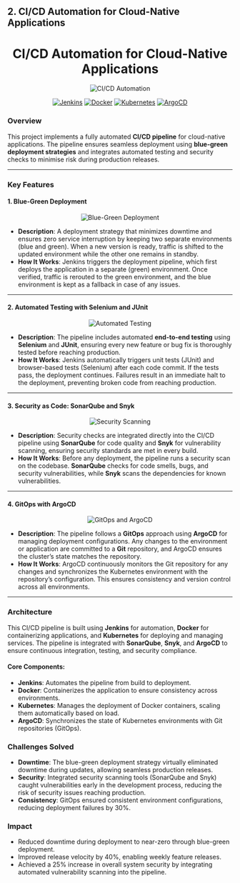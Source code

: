 ## **2. CI/CD Automation for Cloud-Native Applications**

<h1 align="center"> CI/CD Automation for Cloud-Native Applications </h1>
<p align="center">
  <img alt="CI/CD Automation" title="CI/CD Pipeline" src="https://via.placeholder.com/500x200">
</p>

<p align="center">
  <a href="https://www.jenkins.io/"><img src="https://img.shields.io/badge/Jenkins-2.x-blue" alt="Jenkins"></a>
  <a href="https://www.docker.com/"><img src="https://img.shields.io/badge/Docker-20.x-blue" alt="Docker"></a>
  <a href="https://kubernetes.io/"><img src="https://img.shields.io/badge/Kubernetes-1.22.x-blue" alt="Kubernetes"></a>
  <a href="https://argoproj.github.io/argo-cd/"><img src="https://img.shields.io/badge/ArgoCD-2.x-purple" alt="ArgoCD"></a>
</p>

### **Overview**
This project implements a fully automated **CI/CD pipeline** for cloud-native applications. The pipeline ensures seamless deployment using **blue-green deployment strategies** and integrates automated testing and security checks to minimise risk during production releases.

---

### **Key Features**

#### **1. Blue-Green Deployment**

<p align="center">
  <img alt="Blue-Green Deployment" title="Blue-Green Deployment" src="https://via.placeholder.com/500x200">
</p>

- **Description**: A deployment strategy that minimizes downtime and ensures zero service interruption by keeping two separate environments (blue and green). When a new version is ready, traffic is shifted to the updated environment while the other one remains in standby.
- **How It Works**: Jenkins triggers the deployment pipeline, which first deploys the application in a separate (green) environment. Once verified, traffic is rerouted to the green environment, and the blue environment is kept as a fallback in case of any issues.

---

#### **2. Automated Testing with Selenium and JUnit**

<p align="center">
  <img alt="Automated Testing" title="Automated Testing" src="https://via.placeholder.com/500x200">
</p>

- **Description**: The pipeline includes automated **end-to-end testing** using **Selenium** and **JUnit**, ensuring every new feature or bug fix is thoroughly tested before reaching production.
- **How It Works**: Jenkins automatically triggers unit tests (JUnit) and browser-based tests (Selenium) after each code commit. If the tests pass, the deployment continues. Failures result in an immediate halt to the deployment, preventing broken code from reaching production.

---

#### **3. Security as Code: SonarQube and Snyk**

<p align="center">
  <img alt="Security Scanning" title="Security Scanning" src="https://via.placeholder.com/500x200">
</p>

- **Description**: Security checks are integrated directly into the CI/CD pipeline using **SonarQube** for code quality and **Snyk** for vulnerability scanning, ensuring security standards are met in every build.
- **How It Works**: Before any deployment, the pipeline runs a security scan on the codebase. **SonarQube** checks for code smells, bugs, and security vulnerabilities, while **Snyk** scans the dependencies for known vulnerabilities.

---

#### **4. GitOps with ArgoCD**

<p align="center">
  <img alt="GitOps and ArgoCD" title="GitOps and ArgoCD" src="https://via.placeholder.com/500x200">
</p>

- **Description**: The pipeline follows a **GitOps** approach using **ArgoCD** for managing deployment configurations. Any changes to the environment or application are committed to a **Git** repository, and ArgoCD ensures the cluster’s state matches the repository.
- **How It Works**: ArgoCD continuously monitors the Git repository for any changes and synchronizes the Kubernetes environment with the repository’s configuration. This ensures consistency and version control across all environments.

---

### **Architecture**
This CI/CD pipeline is built using **Jenkins** for automation, **Docker** for containerizing applications, and **Kubernetes** for deploying and managing services. The pipeline is integrated with **SonarQube**, **Snyk**, and **ArgoCD** to ensure continuous integration, testing, and security compliance.

#### **Core Components**:
- **Jenkins**: Automates the pipeline from build to deployment.
- **Docker**: Containerizes the application to ensure consistency across environments.
- **Kubernetes**: Manages the deployment of Docker containers, scaling them automatically based on load.
- **ArgoCD**: Synchronizes the state of Kubernetes environments with Git repositories (GitOps).

### **Challenges Solved**
- **Downtime**: The blue-green deployment strategy virtually eliminated downtime during updates, allowing seamless production releases.
- **Security**: Integrated security scanning tools (SonarQube and Snyk) caught vulnerabilities early in the development process, reducing the risk of security issues reaching production.
- **Consistency**: GitOps ensured consistent environment configurations, reducing deployment failures by 30%.

### **Impact**
- Reduced downtime during deployment to near-zero through blue-green deployment.
- Improved release velocity by 40%, enabling weekly feature releases.
- Achieved a 25% increase in overall system security by integrating automated vulnerability scanning into the pipeline.
